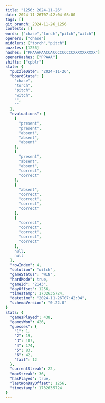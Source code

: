 ```yaml
---
title: "1256: 2024-11-26"
date: 2024-11-26T07:42:04-08:00
tags: []
git_branch: 2024-11-26_1256
contests: []
words: ["chase","torch","pitch","witch"]
openers: ["chase"]
middlers: ["torch","pitch"]
puzzles: [1256]
hashes: ["PPAAAPAACCACCCCCCCCCXXXXXXXXXX"]
openerHashes: ["PPAAA"]
shifts: ["cpblr"]
state: {
  "puzzleDate": "2024-11-26",
  "boardState": [
    "chase",
    "torch",
    "pitch",
    "witch",
    "",
    ""
  ],
  "evaluations": [
    [
      "present",
      "present",
      "absent",
      "absent",
      "absent"
    ],
    [
      "present",
      "absent",
      "absent",
      "correct",
      "correct"
    ],
    [
      "absent",
      "correct",
      "correct",
      "correct",
      "correct"
    ],
    [
      "correct",
      "correct",
      "correct",
      "correct",
      "correct"
    ],
    null,
    null
  ],
  "rowIndex": 4,
  "solution": "witch",
  "gameStatus": "WIN",
  "hardMode": true,
  "gameId": "2143",
  "dayOffset": 1256,
  "timestamp": 1732635724,
  "datetime": "2024-11-26T07:42:04",
  "schemaVersion": "0.22.0"
}
stats: {
  "gamesPlayed": 438,
  "gamesWon": 426,
  "guesses": {
    "1": 1,
    "2": 19,
    "3": 107,
    "4": 174,
    "5": 83,
    "6": 42,
    "fail": 12
  },
  "currentStreak": 22,
  "maxStreak": 36,
  "hasPlayed": true,
  "lastWonDayOffset": 1256,
  "timestamp": 1732635724
}
---
```

<!-- more -->
